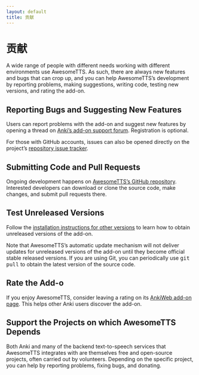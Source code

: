 ```yaml
---
layout: default
title: 贡献
---
```

# 贡献

A wide range of people with different needs working with different  environments use AwesomeTTS. As such, there are always new features and bugs  that can crop up, and you can help AwesomeTTS&rsquo;s development by  reporting problems, making suggestions, writing code, testing new versions,  and rating the add-on.

## Reporting Bugs and Suggesting New Features

Users can report problems with the add-on and suggest new features by  opening a thread on [Anki&rsquo;s add-on support forum](//anki.tenderapp.com/discussions/add-ons). Registration is  optional.

For those with GitHub accounts, issues can also be opened directly on the  project&rsquo;s [repository issue tracker](//github.com/AwesomeTTS/AwesomeTTS/issues).

## Submitting Code and Pull Requests

Ongoing development happens on [AwesomeTTS&rsquo;s GitHub repository](//github.com/AwesomeTTS/AwesomeTTS). Interested  developers can download or clone the source code, make changes, and submit  pull requests there.

## Test Unreleased Versions

Follow the [installation instructions for other versions](install#other) to learn how to obtain unreleased versions of the add-on.

Note that AwesomeTTS&rsquo;s automatic update mechanism will not deliver  updates for unreleased versions of the add-on until they become official  stable released versions. If you are using Git, you can periodically use  <kbd>git pull</kbd> to obtain the latest version of the source code.

## Rate the Add-o

If you enjoy AwesomeTTS, consider leaving a rating on its  [AnkiWeb add-on  page](//ankiweb.net/shared/info/301952613). This helps other Anki users discover the add-on.

## Support the Projects on which AwesomeTTS Depends

Both Anki and many of the backend text-to-speech services that AwesomeTTS  integrates with are themselves free and open-source projects, often carried  out by volunteers. Depending on the specific project, you can help by  reporting problems, fixing bugs, and donating.